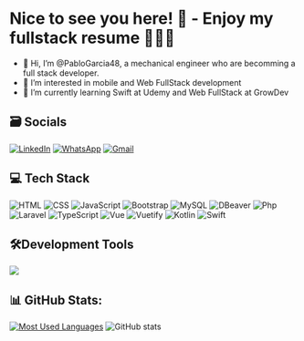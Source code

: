 # Nice to see you here! 🤩 - Enjoy my fullstack resume 🚀🧑‍💻

- 👋 Hi, I’m @PabloGarcia48, a mechanical engineer who are becomming a full stack developer.
- 👀 I’m interested in mobile and Web FullStack development
- 🌱 I’m currently learning Swift at Udemy and Web FullStack at GrowDev

## 🗃️ Socials
[![LinkedIn](https://img.shields.io/badge/LinkedIn-0077B5?style=for-the-badge&logo=linkedin&logoColor=white)](https://www.linkedin.com/in/pablogarciadev/)
[![WhatsApp](https://img.shields.io/badge/WhatsApp-25D366?style=for-the-badge&logo=whatsapp&logoColor=white)](https://api.whatsapp.com/send?phone=5551993482929)
[![Gmail](https://img.shields.io/badge/Gmail-D14836?style=for-the-badge&logo=gmail&logoColor=white)](mailto:contato.pablorobertodev@gmail.com)

## 💻 Tech Stack
![HTML](https://img.shields.io/badge/Html5-f25e02?style=for-the-badge&logo=html5&logoColor=white)
![CSS](https://img.shields.io/badge/CSS3-2d84e0?style=for-the-badge&logo=css3&logoColor=white)
![JavaScript](https://img.shields.io/badge/JavaScript-1f1f1f?style=for-the-badge&logo=javascript&logoColor=yellow)
![Bootstrap](https://img.shields.io/badge/Bootstrap-7b5fed?style=for-the-badge&logo=bootstrap&logoColor=white)
![MySQL](https://img.shields.io/badge/MySQL-967ef7?style=for-the-badge&logo=mysql&logoColor=white)
![DBeaver](https://img.shields.io/badge/DBeaver-5493f7?style=for-the-badge&logo=dbeaver&logoColor=white)
![Php](https://img.shields.io/badge/Php-31283b?style=for-the-badge&logo=php&logoColor=b079f2)
![Laravel](https://img.shields.io/badge/Laravel-f5663b?style=for-the-badge&logo=laravel&logoColor=white)
![TypeScript](https://img.shields.io/badge/typescript-132c5b?style=for-the-badge&logo=typescript&logoColor=%4071bd)
![Vue](https://img.shields.io/badge/vuejs-%2335495e.svg?style=for-the-badge&logo=vuedotjs&logoColor=%234FC08D)
![Vuetify](https://img.shields.io/badge/vuetify-%2335495e.svg?style=for-the-badge&logo=vuetify&logoColor=%4492a9)
![Kotlin](https://img.shields.io/badge/kotlin-573ba9?style=for-the-badge&logo=kotlin&logoColor=%4492a9)
![Swift](https://img.shields.io/badge/swift-eda344?style=for-the-badge&logo=swift&logoColor=%4492a9)

## 🛠️Development Tools
<p align="left">
  <a href="https://skillicons.dev">
    <img src="https://skillicons.dev/icons?i=androidstudio,apple,vscode,figma,postman,github,git,discord,idea,powershell&perline=5" />
  </a>
</p>

## 📊 GitHub Stats:

[![Most Used Languages](https://github-readme-stats-git-masterrstaa-rickstaa.vercel.app/api/top-langs/?username=PabloGarcia48&line_height=10&card_width=290&layout=compact&hide_title=false&count_private=true&langs_count=8&show_icons=true&title_color=FF00F6&hide=blade&bg_color=000&text_color=8B8B8B&border_radius=3&border_color=561760&count_private=true)](https://github.com/PabloGarcia48/github-readme-stats)
![GitHub stats](https://github-readme-stats-git-masterrstaa-rickstaa.vercel.app/api?username=PabloGarcia48&hide_title=true&show_icons=true&include_all_commits=false&count_private=true&line_height=25&hide=issues&bg_color=000&title_color=FF00F6&text_color=FFF&border_radius=3&border_color=36123c&icon_color=FF00F6&theme=jolly)
<br>

<!--
# 📊 GitHub Stats:
<div align="left">
  <a href="https://github.com/PabloGarcia48">
  <img height="140em" src="https://github-readme-stats.vercel.app/api?username=PabloGarcia48&show_icons=true&theme=dracula&include_all_commits=true&count_private=true"/_>
  <img height="140em" src="https://github-readme-stats.vercel.app/api/top-langs/?username=PabloGarcia48&layout=compact&langs_count=7&theme=dracula"/_>
</div>
-->
